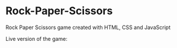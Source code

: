 # Rock-Paper-Scissors

Rock Paper Scissors game created with HTML, CSS and JavaScript

Live version of the game: 

